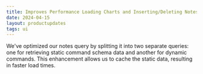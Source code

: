 ```yaml
---
title: Improves Performance Loading Charts and Inserting/Deleting Notes
date: 2024-04-15
layout: productupdates
tags: ui 
---
```

We've optimized our notes query by splitting it into two separate queries: one for retrieving static command schema data and another for dynamic commands. This enhancement allows us to cache the static data, resulting in faster load times. 